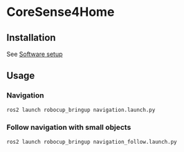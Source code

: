 # CoreSense4Home

## Installation

See [Software setup](https://github.com/CoreSenseEU/CoreSense4Home/wiki/Software-Setup)

## Usage
### Navigation
```bash
ros2 launch robocup_bringup navigation.launch.py
```

### Follow navigation with small objects
```bash
ros2 launch robocup_bringup navigation_follow.launch.py
```
